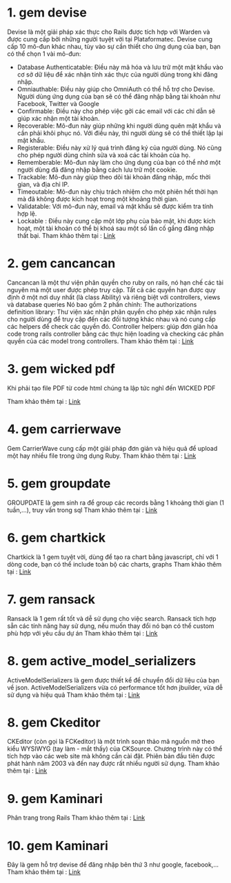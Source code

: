 # 1. gem devise
Devise là một giải pháp xác thực cho Rails được tích hợp với Warden và được cung cấp bởi những người tuyệt vời tại Plataformatec.
Devise cung cấp 10 mô-đun khác nhau, tùy vào sự cần thiết cho ứng dụng của bạn, bạn có thể chọn 1 vài mô-đun:
+ Database Authenticatable: Điều này mã hóa và lưu trữ một mật khẩu vào cơ sở dữ liệu để xác nhận tính xác thực của người dùng trong khi đăng nhập.
+ Omniauthable: Điều này giúp cho OmniAuth có thể hỗ trợ cho Devise. Người dùng ứng dụng của bạn sẽ có thể đăng nhập bằng tài khoản như Facebook, Twitter và Google
+ Confirmable: Điều này cho phép việc gởi các email với các chỉ dẫn sẽ giúp xác nhận một tài khoản.
+ Recoverable: Mô-đun này giúp những khi người dùng quên mật khẩu và cần phải khôi phục nó. Với điều này, thì người dùng sẽ có thể thiết lập lại mật khẩu.
+ Registerable: Điều này xử lý quá trình đăng ký của người dùng. Nó cũng cho phép người dùng chỉnh sửa và xoá các tài khoản của họ.
+ Rememberable: Mô-đun này làm cho ứng dụng của bạn có thể nhớ một người dùng đã đăng nhập bằng cách lưu trữ một cookie.
+ Trackable: Mô-đun này giúp theo dõi tài khoản đăng nhập, mốc thời gian, và địa chỉ IP.
+ Timeoutable: Mô-đun này chịu trách nhiệm cho một phiên hết thời hạn mà đã không được kích hoạt trong một khoảng thời gian.
+ Validatable: Với mô-đun này, email và mật khẩu sẽ được kiểm tra tính hợp lệ.
+ Lockable	: Điều này cung cập một lớp phụ của bảo mật, khi được kích hoạt, một tài khoản có thể bị khoá sau một số lần cố gắng đăng nhập thất bại.
Tham khảo thêm tại : [Link](https://github.com/heartcombo/devise)
# 2. gem cancancan
Cancancan là một thư viện phân quyền cho ruby on rails, nó hạn chế các tài nguyên mà một user được phép truy cập. Tất cả các quyền hạn được quy định ở một nơi duy nhất (là class Ability) và riêng biệt với controllers, views và database queries
Nó bao gồm 2 phần chính:
The authorizations definition library: Thư viện xác nhận phân quyền cho phép xác nhận rules cho người dùng để truy cập đến các đối tượng khác nhau và nó cung cấp các helpers để check các quyền đó.
Controller helpers: giúp đơn giản hóa code trong rails controller bằng các thực hiện loading và checking các phân quyền của các model trong controllers.
Tham khảo thêm tại : [Link](https://github.com/CanCanCommunity/cancancan)

# 3. gem wicked pdf
Khi phải tạo file PDF từ code html chúng ta lập tức nghĩ đến WICKED PDF

Tham khảo thêm tại : [Link](https://github.com/mileszs/wicked_pdf)
# 4. gem carrierwave
Gem CarrierWave cung cấp một giải pháp đơn giản và hiệu quả để upload một hay nhiều file trong ứng dụng Ruby.
Tham khảo thêm tại : [Link](https://github.com/carrierwaveuploader/carrierwave)

# 5. gem groupdate
GROUPDATE là gem sinh ra để group các records bằng 1 khoảng thời gian (1 tuần,...), truy vấn trong sql
Tham khảo thêm tại : [Link](https://github.com/ankane/groupdate)

# 6. gem chartkick
Chartkick là 1 gem tuyệt vời, dùng để tạo ra chart bằng javascript, chỉ với 1 dòng code, bạn có thể include toàn bộ các charts, graphs
Tham khảo thêm tại : [Link](https://github.com/ankane/groupdate)
# 7. gem ransack
Ransack là 1 gem rất tốt và dễ sử dụng cho việc search. Ransack tích hợp sẵn các tính năng hay sử dụng, nếu muốn thay đổi nó bạn có thể custom phù hợp với yêu cầu dự án
Tham khảo thêm tại : [Link](https://github.com/activerecord-hackery/ransack)
# 8. gem active_model_serializers
ActiveModelSerializers là gem được thiết kể để chuyển đổi dữ liệu của bạn về json. ActiveModelSerializers vừa có performance tốt hơn jbuilder, vừa dễ sử dụng và hiệu quả
Tham khảo thêm tại : [Link](https://github.com/rails-api/active_model_serializers)
# 8. gem Ckeditor 
CKEditor (còn gọi là FCKeditor) là một trình soạn thảo mã nguồn mở theo kiểu WYSIWYG (tay làm - mắt thấy) của CKSource. Chương trình này có thể tích hợp vào các web site mà không cần cài đặt. Phiên bản đầu tiên được phát hành năm 2003 và đến nay được rất nhiều người sử dụng.
Tham khảo thêm tại : [Link](https://github.com/galetahub/ckeditor)
# 9. gem Kaminari
Phân trang trong Rails 
Tham khảo thêm tại : [Link](https://github.com/kaminari/kaminari)
# 10. gem Kaminari
Đây là gem hỗ trợ devise để đăng nhập bên thứ 3 như google, facebook,...
Tham khảo thêm tại : [Link](https://github.com/omniauth/omniauth)